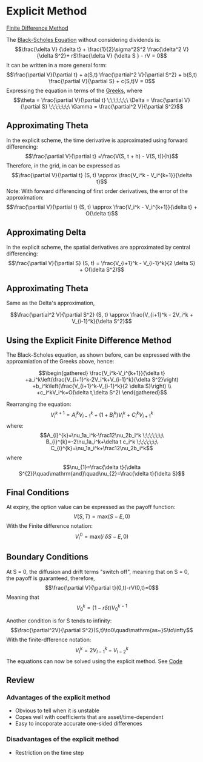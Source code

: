 # Explicit Method
[Finite Difference Method](Finite%20Difference%20Method.md)

The [Black-Scholes Equation](Black-Scholes%20Equation.md) without considering dividends is:
$$\frac{\delta V} {\delta t} + \frac{1}{2}\sigma^2S^2 \frac{\delta^2  V} {\delta S^2}+ rS\frac{\delta V} {\delta S } - rV = 0$$
It can be written in a more general form:
$$\frac{\partial V}{\partial t} + a(S,t) \frac{\partial^2 V}{\partial S^2} + b(S,t) \frac{\partial V}{\partial S} + c(S,t)V = 0$$
Expressing the equation in terms of the [Greeks](Greeks.md), where 
$$\theta = \frac{\partial V}{\partial t} \;\;\;\;\;\;\ \Delta = \frac{\partial V}{\partial S} \;\;\;\;\;\;\ \Gamma = \frac{\partial^2 V}{\partial S^2}$$

## Approximating Theta
In the explicit scheme, the time derivative is approximated using forward differencing: 
$$\frac{\partial V}{\partial t} =\frac{V(S, t + h) - V(S, t)}{h}$$
Therefore, in the grid, in can be expressed as
$$\frac{\partial V}{\partial t} (S, t) \approx \frac{V_i^k - V_i^{k+1}}{\delta t}$$
Note: With forward differencing of first order derivatives, the error of the approximation: 
$$\frac{\partial V}{\partial t} (S, t) \approx \frac{V_i^k - V_i^{k+1}}{\delta t} + O(\delta t)$$
## Approximating Delta
In the explicit scheme, the spatial derivatives are approximated by central differencing: 
$$\frac{\partial V}{\partial S} (S, t) = \frac{V_{i+1}^k - V_{i-1}^k}{2 \delta S} + O(\delta S^2)$$

## Approximating Theta
Same as the Delta's approximation, 

$$\frac{\partial^2 V}{\partial S^2} (S, t) \approx \frac{V_{i+1}^k - 2V_i^k + V_{i-1}^k}{\delta S^2}$$

## Using the Explicit Finite Difference Method
The Black-Scholes equation, as shown before, can be expressed with the approxmiation of the Greeks above, hence:

$$\begin{gathered}
\frac{V_i^k-V_i^{k+1}}{\delta t} 
+a_i^k\left(\frac{V_{i+1}^k-2V_i^k+V_{i-1}^k}{\delta S^2}\right) 
+b_i^k\left(\frac{V_{i+1}^k-V_{i-1}^k}{2 \delta S}\right) \\
+c_i^kV_i^k=O(\delta t,\delta S^2)
\end{gathered}$$

Rearranging the equation: 
$$V_i^{k+1}=A_i^kV_{i-1}^k+(1+B_i^k)V_i^k+C_i^kV_{i+1}^k$$
where:
$$A_{i}^{k}=\nu_1a_i^k-\frac12\nu_2b_i^k \;\;\;\;\;\;\ B_{i}^{k}=-2\nu_1a_i^k+\delta t c_i^k \;\;\;\;\;\;\ C_{i}^{k}=\nu_1a_i^k+\frac12\nu_2b_i^k$$
where
$$\nu_{1}=\frac{\delta t}{\delta S^{2}}\quad\mathrm{and}\quad\nu_{2}=\frac{\delta t}{\delta S}$$
## Final Conditions 
At expiry, the option value can be expressed as the payoff function:
$$V(S, T) = \mathrm{max}(S - E, 0)$$
With the Finite difference notation: 
$$V_i^0=\mathrm{max}(i\mathrm{~}\delta S - E ,0)$$
## Boundary Conditions 
At S = 0, the diffusion and drift terms "switch off", meaning that on S = 0, the payoff is guaranteed, therefore, 
$$\frac{\partial V}{\partial t}(0,t)-rV(0,t)=0$$
Meaning that
$$V_0^k=(1-r\delta t)V_0^{k-1}$$


Another condition is for S tends to infinity:
$$\frac{\partial^2V}{\partial S^2}(S,t)\to0\quad\mathrm{as~}S\to\infty$$
With the finite-dfference notation: 
$$V_I^k=2V_{I-1}^k-V_{I-2}^k$$
The equations can now be solved using the explicit method. See [Code](Code/BS_explicit_fdm.py)
## Review
### Advantages of the explicit method
- Obvious to tell when it is unstable
- Copes well with coefficients that are asset/time-dependent
- Easy to incoporate accurate one-sided differences 
### Disadvantages of the explicit method
* Restriction on the time step